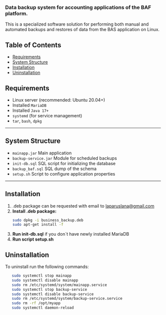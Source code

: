 ### Data backup system for accounting applications of the BAF platform.

This is a specialized software solution for performing both manual and automated backups and restores of data from the BAS application on Linux.

## Table of Contents

- [Requirements](#requirements)
- [System Structure](#system-structure)
- [Installation](#installation)
- [Uninstallation](#uninstallation)

## Requirements

- Linux server (recommended: Ubuntu 20.04+)
- Installed `MariaDB`
- Installed `Java 17+`
- `systemd` (for service management)
- `tar`, `bash`, `dpkg`

---

## System Structure
- `mainapp.jar`  Main application 
- `backup-service.jar` Module for scheduled backups
- `init-db.sql`  SQL script for initializing the database 
- `backup_baf.sql` SQL dump of the schema
- `setup.sh` Script to configure application properties

---

## Installation
1. .deb package can be requested with email to laparuslana@gmail.com
2. **Install .deb package:**
   ```bash
   sudo dpkg -i business_backup.deb
   sudo apt-get install -f
3. **Run init-db.sql** if you don`t have newly installed MariaDB
4. **Run script setup.sh** 

## Uninstallation
To uninstall run the following commands:
   ```bash
      sudo systemctl stop mainapp
      sudo systemctl disable mainapp
      sudo rm /etc/systemd/system/mainapp.service
      sudo systemctl stop backup-service
      sudo systemctl disable backup-service
      sudo rm /etc/systemd/system/backup-service.service
      sudo rm -rf /opt/myapp
      sudo systemctl daemon-reload



